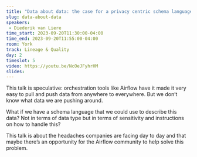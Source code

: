 ```yaml
---
title: "Data about data: the case for a privacy centric schema language"
slug: data-about-data
speakers:
 - Diederik van Liere
time_start: 2023-09-20T11:30:00-04:00
time_end: 2023-09-20T11:55:00-04:00
room: York
track: Lineage & Quality
day: 2
timeslot: 5
video: https://youtu.be/NcOeJFyhrHM
slides: 
---
```


This talk is speculative: orchestration tools like Airflow have it made it very easy to pull and push data from anywhere to everywhere. But we don’t know what data we are pushing around.

What if we have a schema language that we could use to describe this data? Not in terms of data type but in terms of sensitivity and instructions on how to handle this?

This talk is about the headaches companies are facing day to day and that maybe there’s an opportunity for the Airflow community to help solve this problem. 